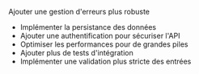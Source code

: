  Ajouter une gestion d'erreurs plus robuste
- Implémenter la persistance des données
- Ajouter une authentification pour sécuriser l'API
- Optimiser les performances pour de grandes piles
- Ajouter plus de tests d'intégration
- Implémenter une validation plus stricte des entrées